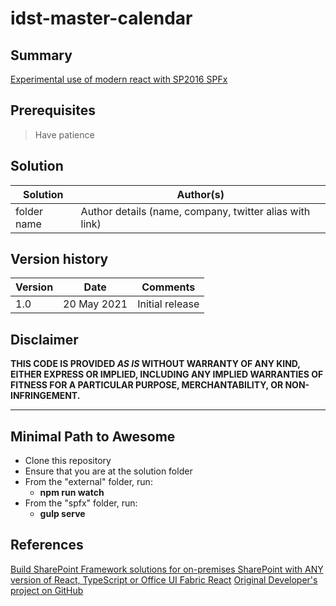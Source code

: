 # idst-master-calendar

## Summary

[Experimental use of modern react with SP2016 SPFx](https://spblog.net/post/2019/08/08/build-sharepoint-framework-solutions-for-on-premises-sharepoint-with-any-version-of-react-typescript-or-office-ui-fabric-react)

## Prerequisites

> Have patience

## Solution

Solution|Author(s)
--------|---------
folder name | Author details (name, company, twitter alias with link)

## Version history

Version|Date|Comments
-------|----|--------
1.0|20 May 2021|Initial release

## Disclaimer

**THIS CODE IS PROVIDED *AS IS* WITHOUT WARRANTY OF ANY KIND, EITHER EXPRESS OR IMPLIED, INCLUDING ANY IMPLIED WARRANTIES OF FITNESS FOR A PARTICULAR PURPOSE, MERCHANTABILITY, OR NON-INFRINGEMENT.**

---

## Minimal Path to Awesome

- Clone this repository
- Ensure that you are at the solution folder
- From the "external" folder, run:
  - **npm run watch**
- From the "spfx" folder, run:
  - **gulp serve**

## References

[Build SharePoint Framework solutions for on-premises SharePoint with ANY version of React, TypeScript or Office UI Fabric React](https://spblog.net/post/2019/08/08/build-sharepoint-framework-solutions-for-on-premises-sharepoint-with-any-version-of-react-typescript-or-office-ui-fabric-react)
[Original Developer's project on GitHub](https://github.com/spblog/spfx-with-any-versions-of-deps)

